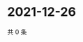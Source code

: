 # 2021-12-26

共 0 条

<!-- BEGIN WEIBO -->
<!-- 最后更新时间 Sun Dec 26 2021 05:00:58 GMT+0800 (China Standard Time) -->

<!-- END WEIBO -->
